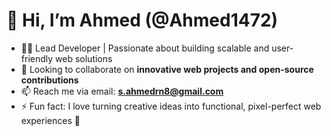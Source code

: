 # 👋 Hi, I’m Ahmed (@Ahmed1472)

- 👨‍💻 Lead Developer | Passionate about building scalable and user-friendly web solutions   
- 💞️ Looking to collaborate on **innovative web projects and open-source contributions**  
- 📫 Reach me via email: **s.ahmedrn8@gmail.com**  
- ⚡ Fun fact: I love turning creative ideas into functional, pixel-perfect web experiences 🚀  

<!---
Ahmed1472/Ahmed1472 is a ✨ special ✨ repository because its `README.md` (this file) appears on your GitHub profile.
You can click the Preview link to take a look at your changes.
--->
